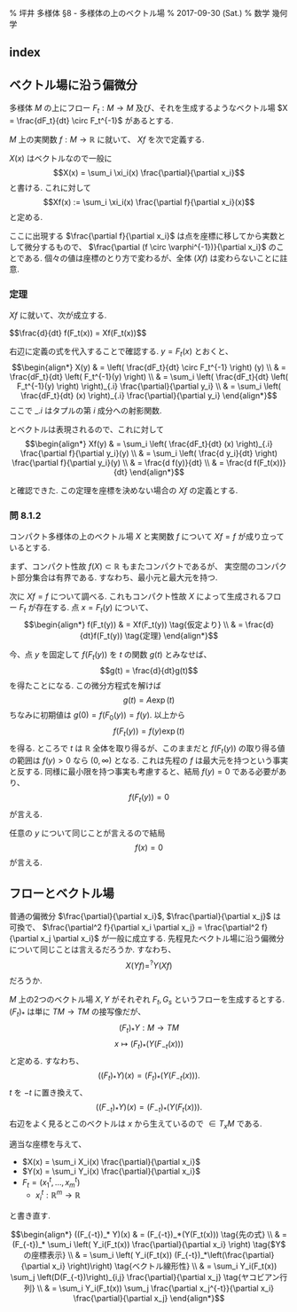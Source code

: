 % 坪井 多様体 &sect;8 - 多様体の上のベクトル場
% 2017-09-30 (Sat.)
% 数学 幾何学

## index

<div id=toc></div>

## ベクトル場に沿う偏微分

多様体 $M$ の上にフロー
$F_t: M \to M$
及び、それを生成するようなベクトル場
$X = \frac{dF_t}{dt} \circ F_t^{-1}$
があるとする.

$M$ 上の実関数
$f: M \to \mathbb{R}$
に就いて、
$Xf$
を次で定義する.

$X(x)$ はベクトルなので一般に
$$X(x) = \sum_i \xi_i(x) \frac{\partial}{\partial x_i}$$
と書ける.
これに対して
$$Xf(x) := \sum_i \xi_i(x) \frac{\partial f}{\partial x_i}(x)$$
と定める.

ここに出現する
$\frac{\partial f}{\partial x_i}$
は点を座標に移してから実数として微分するもので、
$\frac{\partial (f \circ \varphi^{-1})}{\partial x_i}$
のことである.
個々の値は座標のとり方で変わるが、全体 ($Xf$) は変わらないことに註意.

### 定理

$Xf$ に就いて、次が成立する.
<div class=thm>
$$\frac{d}{dt} f(F_t(x)) = Xf(F_t(x))$$
</div>

右辺に定義の式を代入することで確認する.
$y=F_t(x)$
とおくと、
$$\begin{align*}
X(y)
& = \left( \frac{dF_t}{dt} \circ F_t^{-1} \right) (y) \\
& = \frac{dF_t}{dt} \left( F_t^{-1}(y) \right) \\
& = \sum_i \left( \frac{dF_t}{dt} \left( F_t^{-1}(y) \right) \right)_{.i} \frac{\partial}{\partial y_i} \\
& = \sum_i \left( \frac{dF_t}{dt} (x) \right)_{.i} \frac{\partial}{\partial y_i}
\end{align*}$$
ここで $\_.i$ はタプルの第 $i$ 成分への射影関数.

とベクトルは表現されるので、これに対して
$$\begin{align*}
Xf(y)
& = \sum_i \left( \frac{dF_t}{dt} (x) \right)_{.i} \frac{\partial f}{\partial y_i}(y) \\
& = \sum_i \left( \frac{d y_i}{dt} \right) \frac{\partial f}{\partial y_i}(y) \\
& = \frac{d f(y)}{dt} \\
& = \frac{d f(F_t(x))}{dt}
\end{align*}$$

と確認できた.
この定理を座標を決めない場合の $Xf$ の定義とする.

### 問 8.1.2

コンパクト多様体の上のベクトル場 $X$ と実関数 $f$ について
$Xf=f$
が成り立っているとする.

まず、コンパクト性故 $f(X) \subset \mathbb{R}$ もまたコンパクトであるが、
実空間のコンパクト部分集合は有界である.
すなわち、最小元と最大元を持つ.

次に $Xf=f$ について調べる.
これもコンパクト性故 $X$ によって生成されるフロー $F_t$ が存在する.
点 $x=F_t(y)$ について、
$$\begin{align*}
f(F_t(y))
& = Xf(F_t(y)) \tag{仮定より} \\
& = \frac{d}{dt}f(F_t(y)) \tag{定理}
\end{align*}$$

今、点 $y$ を固定して $f(F_t(y))$ を $t$ の関数 $g(t)$ とみなせば、
$$g(t) = \frac{d}{dt}g(t)$$
を得たことになる.
この微分方程式を解けば
$$g(t) = A \exp(t)$$
ちなみに初期値は $g(0)=f(F_0(y))=f(y)$.
以上から
$$f(F_t(y)) = f(y) \exp(t)$$
を得る.
ところで $t$ は $\mathbb{R}$ 全体を取り得るが、このままだと
$f(F_t(y))$
の取り得る値の範囲は $f(y)>0$ なら $(0,\infty)$ となる.
これは先程の $f$ は最大元を持つという事実と反する.
同様に最小限を持つ事実も考慮すると、結局
$f(y)=0$
である必要があり、
$$f(F_t(y)) = 0$$
が言える.

任意の $y$ について同じことが言えるので結局
$$f(x)=0$$
が言える.

## フローとベクトル場

普通の偏微分
$\frac{\partial}{\partial x_i}$, $\frac{\partial}{\partial x_j}$
は可換で、
$\frac{\partial^2 f}{\partial x_i \partial x_j} = \frac{\partial^2 f}{\partial x_j \partial x_i}$
が一般に成立する.
先程見たベクトル場に沿う偏微分について同じことは言えるだろうか.
すなわち、
$$X(Yf) =^? Y(Xf)$$
だろうか.

$M$ 上の2つのベクトル場 $X,Y$ がそれぞれ $F_t, G_s$ というフローを生成するとする.
$(F_t)_*$ は単に $TM\to TM$ の接写像だが、
$$(F_t)_*Y : M \to TM$$
$$x \mapsto (F_t)_* ( Y( F_{-t}(x) ))$$
と定める.
すなわち、
$$((F_t)_* Y)(x) = (F_t)_*(Y(F_{-t}(x))).$$
$t$ を $-t$ に置き換えて、
$$((F_{-t})_* Y)(x) = (F_{-t})_*(Y(F_t(x))).$$
右辺をよく見るとこのベクトルは $x$ から生えているので
$\in T_xM$
である.

適当な座標を与えて、

- $X(x) = \sum_i X_i(x) \frac{\partial}{\partial x_i}$
- $Y(x) = \sum_i Y_i(x) \frac{\partial}{\partial x_i}$
- $F_t = (x_1^t, \ldots, x_m^t)$
    - $x_i^t : \mathbb{R}^m \to \mathbb{R}$

と書き直す.

$$\begin{align*}
((F_{-t})_* Y)(x)
& = (F_{-t})_*(Y(F_t(x))) \tag{先の式} \\
& = (F_{-t})_* \sum_i \left( Y_i(F_t(x)) \frac{\partial}{\partial x_i} \right) \tag{$Y$ の座標表示} \\
& = \sum_i \left( Y_i(F_t(x)) (F_{-t})_*\left(\frac{\partial}{\partial x_i} \right)\right) \tag{ベクトル線形性} \\
& = \sum_i Y_i(F_t(x)) \sum_j \left(D(F_{-t})\right)_{i,j} \frac{\partial}{\partial x_j} \tag{ヤコビアン行列} \\
& = \sum_i Y_i(F_t(x)) \sum_j \frac{\partial x_j^{-t}}{\partial x_i} \frac{\partial}{\partial x_j}
\end{align*}$$
